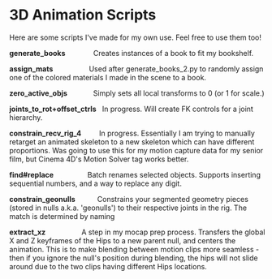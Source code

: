 # 3D Animation Scripts
Here are some scripts I've made for my own use. Feel free to use them too!

**generate_books**               Creates instances of a book to fit my bookshelf.

**assign_mats**                  Used after generate_books_2.py to randomly assign one of the colored materials I made in the scene to a book.

**zero_active_objs**             Simply sets all local transforms to 0 (or 1 for scale.)

**joints_to_rot+offset_ctrls**   In progress. Will create FK controls for a joint hierarchy.

**constrain_recv_rig_4**         In progress. Essentially I am trying to manually retarget an animated skeleton to a new skeleton which can have different proportions. Was going to use this for my motion capture data for my senior film, but Cinema 4D's Motion Solver tag works better.

**find#replace**                 Batch renames selected objects. Supports inserting sequential numbers, and a way to replace any digit.

**constrain_geonulls**           Constrains your segmented geometry pieces (stored in nulls a.k.a. 'geonulls') to their respective joints in the rig. The match is determined by naming

**extract_xz**                   A step in my mocap prep process. Transfers the global X and Z keyframes of the Hips to a new parent null, and centers the animation. This is to make blending between motion clips more seamless - then if you ignore the null's position during blending, the hips will not slide around due to the two clips having different Hips locations.
